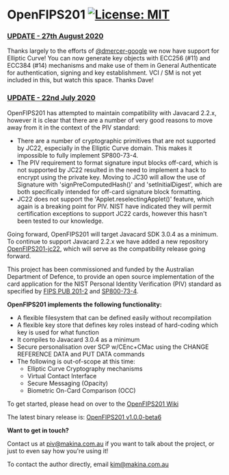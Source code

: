 # OpenFIPS201 [![License: MIT](https://img.shields.io/badge/License-MIT-yellow.svg)](https://opensource.org/licenses/MIT)

### **<u>UPDATE - 27th August 2020</u>**
Thanks largely to the efforts of [@dmercer-google](https://github.com/dmercer-google) we now have support for Elliptic Curve! You can now generate key objects with ECC256 (#11) and ECC384 (#14) mechanisms and make use of them in General Authenticate for authentication, signing and key establishment. VCI / SM is not yet included in this, but watch this space. Thanks Dave!


### **<u>UPDATE - 22nd July 2020</u>**

OpenFIPS201 has attempted to maintain compatibility with Javacard 2.2.x, however it is clear that there are a number of very good reasons to move away from it in the context of the PIV standard:
* There are a number of cryptographic primitives that are not supported by JC22, especially in the Elliptic Curve domain. This makes it impossible to fully implement SP800-73-4. 
* The PIV requirement to format signature input blocks off-card, which is not supported by JC22 resulted in the need to implement a hack to encrypt using the private key. Moving to JC30 will allow the use of Signature with 'signPreComputedHash()' and 'setInitialDigest', which are both specifically intended for off-card signature block formatting.
* JC22 does not support the 'Applet.reselectingApplet()' feature, which again is a breaking point for PIV. NIST have indicated they will permit certification exceptions to support JC22 cards, however this hasn't been tested to our knowledge.

Going forward, OpenFIPS201 will target Javacard SDK 3.0.4 as a minimum. To continue to support Javacard 2.2.x we have added a new repository [OpenFIPS201-jc22](https://github.com/makinako/OpenFIPS201-jc22), which will serve as the compatibility release going forward.



This project has been commissioned and funded by the Australian Department of Defence, to provide an open source implementation of the card application for the NIST Personal Identity Verification (PIV) standard as specified by [FIPS PUB 201-2](https://en.wikipedia.org/wiki/FIPS_201) and [SP800-73-4](http://nvlpubs.nist.gov/nistpubs/SpecialPublications/NIST.SP.800-73-4.pdf). 

**OpenFIPS201 implements the following functionality:**

* A flexible filesystem that can be defined easily without recompilation
* A flexible key store that defines key roles instead of hard-coding which key is used for what function
* It compiles to Javacard 3.0.4 as a minimum
* Secure personalisation over SCP w/CEnc+CMac using the CHANGE REFERENCE DATA and PUT DATA commands
* The following is out-of-scope at this time:
  * Elliptic Curve Cryptography mechanisms
  * Virtual Contact Interface
  * Secure Messaging (Opacity)
  * Biometric On-Card Comparison (OCC)
  

To get started, please head on over to the [OpenFIPS201 Wiki](https://github.com/makinako/OpenFIPS201/wiki)

The latest binary release is: [OpenFIPS201 v1.0.0-beta6](https://github.com/makinako/OpenFIPS201/releases/tag/v1.0.0-beta6)


**Want to get in touch?**

Contact us at piv@makina.com.au if you want to talk about the project, or just to even say how you're using it!

To contact the author directly, email kim@makina.com.au

